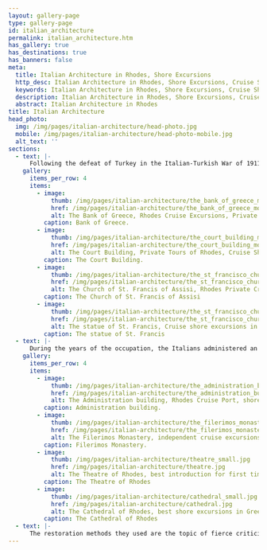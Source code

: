 ```yaml
---
layout: gallery-page
type: gallery-page
id: italian_architecture
permalink: italian_architecture.htm
has_gallery: true
has_destinations: true
has_banners: false
meta:
  title: Italian Architecture in Rhodes, Shore Excursions
  http_desc: Italian Architecture in Rhodes, Shore Excursions, Cruise Shore Excursions in Rhodes Greece
  keywords: Italian Architecture in Rhodes, Shore Excursions, Cruise Shore Excursions in Rhodes Greece
  description: Italian Architecture in Rhodes, Shore Excursions, Cruise Shore Excursions in Rhodes Greece
  abstract: Italian Architecture in Rhodes
title: Italian Architecture
head_photo:
  img: /img/pages/italian-architecture/head-photo.jpg
  mobile: /img/pages/italian-architecture/head-photo-mobile.jpg
  alt_text: ''
sections:
  - text: |-
      Following the defeat of Turkey in the Italian-Turkish War of 1911, Italian troops took over the island of Rhodes, together with the remainder of the Dodecanese Islands. In 1923, they established an Italian colony called **Isole Italiane dell'Egeo** ("Italian Islands of the Aegean Sea"). Italian dictator **Benito Mussolini** initiated a program of "Italianization." it had been designed to force cultural and ethnic assimilation of the native minority populations hoping to create in Rhodes a contemporary transportation hub that would serve as a focal point for the spread of Italian culture in the East. The new Italian buildings reflected the spirit of public administration and set new benchmarks within the urban landscape. All these public buildings are samples of colonial policy and are closely linked to the presence of two general governors, equally active but diametrically opposed in their choices in architecture, **Mario Lago** (1924-1936) and **Cesare Maria De Vecchi** (1936-1943).
    gallery:
      items_per_row: 4
      items:
        - image:
            thumb: /img/pages/italian-architecture/the_bank_of_greece_mod_small.jpg
            href: /img/pages/italian-architecture/the_bank_of_greece_mod.jpg
            alt: The Bank of Greece, Rhodes Cruise Excursions, Private Tours
          caption: Bank of Greece.
        - image:
            thumb: /img/pages/italian-architecture/the_court_building_mod_small.jpg
            href: /img/pages/italian-architecture/the_court_building_mod.jpg
            alt: The Court Building, Private Tours of Rhodes, Cruise Ship Excursions
          caption: The Court Building.
        - image:
            thumb: /img/pages/italian-architecture/the_st_francisco_church_mod_small.jpg
            href: /img/pages/italian-architecture/the_st_francisco_church_mod.jpg
            alt: The Church of St. Francis of Assisi, Rhodes Private Cruise Excursions
          caption: The Church of St. Francis of Assisi
        - image:
            thumb: /img/pages/italian-architecture/the_st_francisco_church_2_mod_small.png
            href: /img/pages/italian-architecture/the_st_francisco_church_2_mod.jpg
            alt: The statue of St. Francis, Cruise shore excursions in Rhodes Greece
          caption: The statue of St. Francis
  - text: |-
      During the years of the occupation, the Italians administered an in-depth program of building and restoration using the almost free local labor force. Among other projects, the whole length of the fortification walls was consolidated and conserved. They preserved what was left from the Knights' period, skipped most Ottoman buildings and removed Ottoman additions that had been made to ecclesiastical monuments. They reconstructed the Grand Master's Palace, the Knights' Hospital and Filerimos Monastery.
    gallery:
      items_per_row: 4
      items:
        - image:
            thumb: /img/pages/italian-architecture/the_administration_building_mod_small.jpg
            href: /img/pages/italian-architecture/the_administration_building_mod.jpg
            alt: The Administration building, Rhodes Cruise Port, shore excursion specialist
          caption: Administration building.
        - image:
            thumb: /img/pages/italian-architecture/the_filerimos_monastery_mod_small.jpg
            href: /img/pages/italian-architecture/the_filerimos_monastery_mod.jpg
            alt: The Filerimos Monastery, independent cruise excursions
          caption: Filerimos Monastery.
        - image:
            thumb: /img/pages/italian-architecture/theatre_small.jpg
            href: /img/pages/italian-architecture/theatre.jpg
            alt: The Theatre of Rhodes, best introduction for first time visitors in Rhodes
          caption: The Theatre of Rhodes
        - image:
            thumb: /img/pages/italian-architecture/cathedral_small.jpg
            href: /img/pages/italian-architecture/cathedral.jpg
            alt: The Cathedral of Rhodes, best shore excursions in Greek islands
          caption: The Cathedral of Rhodes
  - text: |-
      The restoration methods they used are the topic of fierce criticism today. Although they were restricted by the political circumstances of their day, they nevertheless helped to preserve many sites that otherwise won't have survived to this.
---
```

